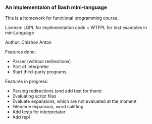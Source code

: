 ### An implementaion of Bash mini-language

This is a homework for functional programming course.

License: LGPL for implementation code + WTFPL for test examples in miniLanguage

Author: Chizhov Anton

Features done:

- Parser (without redirections)
- Part of interpreter
- Start third-party programs

Features in progress:

- Parsing redirections (and add test for them)
- Evaluating script files
- Evaluate expansions, which are not evaluated at the moment
- Filename expansion, word splitting
- Add tests for interpretator
- Add repl
